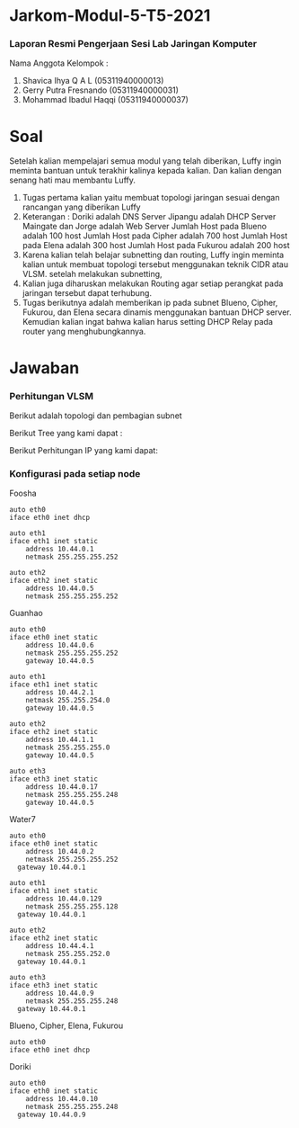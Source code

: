 # Jarkom-Modul-5-T5-2021

### Laporan Resmi Pengerjaan Sesi Lab Jaringan Komputer
Nama Anggota Kelompok :
1. Shavica Ihya Q A L (05311940000013)
2. Gerry Putra Fresnando (05311940000031)
3. Mohammad Ibadul Haqqi (05311940000037)

# Soal

Setelah kalian mempelajari semua modul yang telah diberikan, Luffy ingin meminta bantuan untuk terakhir kalinya kepada kalian. Dan kalian dengan senang hati mau membantu Luffy.

1. Tugas pertama kalian yaitu membuat topologi jaringan sesuai dengan rancangan yang diberikan Luffy
2. Keterangan :
Doriki adalah DNS Server
Jipangu adalah DHCP Server
Maingate dan Jorge adalah Web Server
Jumlah Host pada Blueno adalah 100 host
Jumlah Host pada Cipher adalah 700 host
Jumlah Host pada Elena adalah 300 host
Jumlah Host pada Fukurou adalah 200 host
3. Karena kalian telah belajar subnetting dan routing, Luffy ingin meminta kalian untuk membuat topologi tersebut menggunakan teknik CIDR atau VLSM. setelah melakukan subnetting,
4. Kalian juga diharuskan melakukan Routing agar setiap perangkat pada jaringan tersebut dapat terhubung.
5. Tugas berikutnya adalah memberikan ip pada subnet Blueno, Cipher, Fukurou, dan Elena secara dinamis menggunakan bantuan DHCP server. Kemudian kalian ingat bahwa kalian harus setting DHCP Relay pada router yang menghubungkannya.


# Jawaban

### Perhitungan VLSM
Berikut adalah topologi dan pembagian subnet

Berikut Tree yang kami dapat :

Berikut Perhitungan IP yang kami dapat:

### Konfigurasi pada setiap node

Foosha
```
auto eth0
iface eth0 inet dhcp

auto eth1
iface eth1 inet static
	address 10.44.0.1
	netmask 255.255.255.252

auto eth2
iface eth2 inet static
	address 10.44.0.5
	netmask 255.255.255.252
```

Guanhao
```
auto eth0
iface eth0 inet static
	address 10.44.0.6
	netmask 255.255.255.252
	gateway 10.44.0.5

auto eth1
iface eth1 inet static
	address 10.44.2.1
	netmask 255.255.254.0
	gateway 10.44.0.5

auto eth2
iface eth2 inet static
	address 10.44.1.1
	netmask 255.255.255.0
	gateway 10.44.0.5

auto eth3
iface eth3 inet static
	address 10.44.0.17
	netmask 255.255.255.248
	gateway 10.44.0.5
```

Water7
```
auto eth0
iface eth0 inet static
	address 10.44.0.2
	netmask 255.255.255.252
  gateway 10.44.0.1

auto eth1
iface eth1 inet static
	address 10.44.0.129
	netmask 255.255.255.128
  gateway 10.44.0.1

auto eth2
iface eth2 inet static
	address 10.44.4.1
	netmask 255.255.252.0
  gateway 10.44.0.1

auto eth3
iface eth3 inet static
	address 10.44.0.9
	netmask 255.255.255.248
  gateway 10.44.0.1
```

Blueno, Cipher, Elena, Fukurou
```
auto eth0
iface eth0 inet dhcp
```

Doriki
```
auto eth0
iface eth0 inet static
	address 10.44.0.10
	netmask 255.255.255.248
  gateway 10.44.0.9
```
